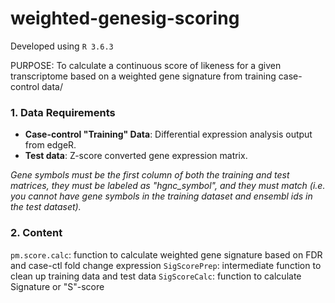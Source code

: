 # weighted-genesig-scoring


Developed using `R 3.6.3`

PURPOSE: To calculate a continuous score of likeness for a given transcriptome based on a weighted gene signature from training case-control data/

### 1. Data Requirements
* **Case-control "Training" Data**: Differential expression analysis output from edgeR.
* **Test data**: Z-score converted gene expression matrix. 

*Gene symbols must be the first column of both the training and test matrices, they must be labeled as "hgnc_symbol", and they must match (i.e. you cannot have gene symbols in the training dataset and ensembl ids in the test dataset).*

### 2. Content
`pm.score.calc`: function to calculate weighted gene signature based on FDR and case-ctl fold change expression
`SigScorePrep`: intermediate function to clean up training data and test data
`SigScoreCalc`: function to calculate Signature or "S"-score
